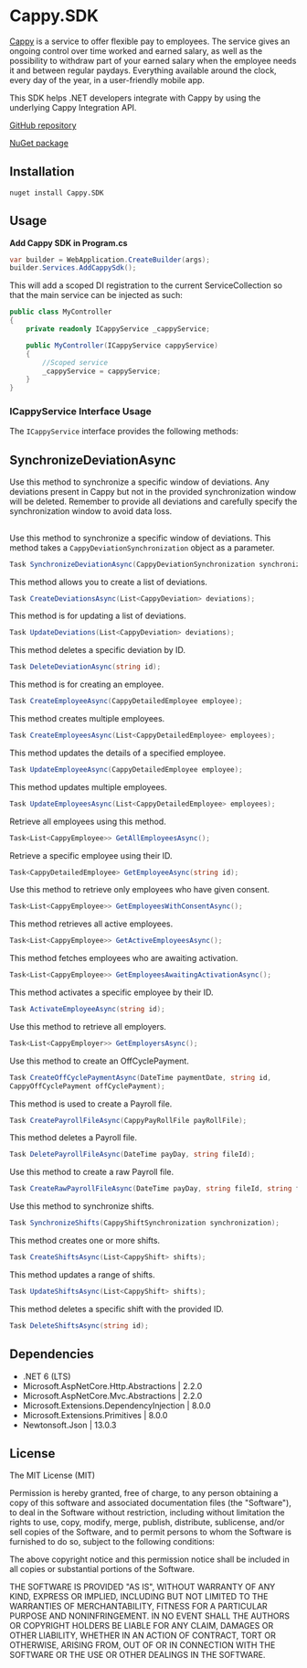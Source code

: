 # Cappy.SDK

[Cappy](https://cappy.se/) is a service to offer flexible pay to employees. The service gives an ongoing control over time worked and earned salary, as well as the possibility to withdraw part of your earned salary when the employee needs it and between regular paydays. Everything available around the clock, every day of the year, in a user-friendly mobile app.

This SDK helps .NET developers integrate with Cappy by using the underlying Cappy Integration API.

[GitHub repository](https://github.com/exploringtheunknown/Cappy.SDK)

[NuGet package](https://www.nuget.org/packages/Cappy.SDK/)

## Installation

`nuget install Cappy.SDK`

## Usage

**Add Cappy SDK in Program.cs**

```csharp
var builder = WebApplication.CreateBuilder(args);
builder.Services.AddCappySdk();
```

This will add a scoped DI registration to the current ServiceCollection so that the main service can be injected as such:

```csharp
public class MyController
{
    private readonly ICappyService _cappyService;

    public MyController(ICappyService cappyService)
    {
        //Scoped service
        _cappyService = cappyService;
    }
}
```

### ICappyService Interface Usage

The `ICappyService` interface provides the following methods:

## SynchronizeDeviationAsync
Use this method to synchronize a specific window of deviations. Any deviations present in Cappy but not in the provided synchronization window will be deleted. Remember to provide all deviations and carefully specify the synchronization window to avoid data loss.

##

Use this method to synchronize a specific window of deviations. This method takes a `CappyDeviationSynchronization` object as a parameter.

```csharp
Task SynchronizeDeviationAsync(CappyDeviationSynchronization synchronization);
```
This method allows you to create a list of deviations.

```csharp
Task CreateDeviationsAsync(List<CappyDeviation> deviations);
```
This method is for updating a list of deviations.

```csharp
Task UpdateDeviations(List<CappyDeviation> deviations);
```
This method deletes a specific deviation by ID.

```csharp
Task DeleteDeviationAsync(string id);
```
This method is for creating an employee.

```csharp
Task CreateEmployeeAsync(CappyDetailedEmployee employee);
```
This method creates multiple employees.

```csharp
Task CreateEmployeesAsync(List<CappyDetailedEmployee> employees);
```
This method updates the details of a specified employee.

```csharp
Task UpdateEmployeeAsync(CappyDetailedEmployee employee);
```
This method updates multiple employees.

```csharp
Task UpdateEmployeesAsync(List<CappyDetailedEmployee> employees);
```
Retrieve all employees using this method.

```csharp
Task<List<CappyEmployee>> GetAllEmployeesAsync();
```
Retrieve a specific employee using their ID.

```csharp
Task<CappyDetailedEmployee> GetEmployeeAsync(string id);
```
Use this method to retrieve only employees who have given consent.

```csharp
Task<List<CappyEmployee>> GetEmployeesWithConsentAsync();
```
This method retrieves all active employees.

```csharp
Task<List<CappyEmployee>> GetActiveEmployeesAsync();
```
This method fetches employees who are awaiting activation.

```csharp
Task<List<CappyEmployee>> GetEmployeesAwaitingActivationAsync();
```
This method activates a specific employee by their ID.

```csharp
Task ActivateEmployeeAsync(string id);
```

Use this method to retrieve all employers.

```csharp
Task<List<CappyEmployer>> GetEmployersAsync();
```
Use this method to create an OffCyclePayment.

```csharp
Task CreateOffCyclePaymentAsync(DateTime paymentDate, string id, 
CappyOffCyclePayment offCyclePayment);
```
This method is used to create a Payroll file.

```csharp
Task CreatePayrollFileAsync(CappyPayRollFile payRollFile);
```

This method deletes a Payroll file.
```csharp
Task DeletePayrollFileAsync(DateTime payDay, string fileId);
```
Use this method to create a raw Payroll file.

```csharp
Task CreateRawPayrollFileAsync(DateTime payDay, string fileId, string fileContent);
```
Use this method to synchronize shifts.

```csharp
Task SynchronizeShifts(CappyShiftSynchronization synchronization);
```
This method creates one or more shifts.

```csharp
Task CreateShiftsAsync(List<CappyShift> shifts);
```
This method updates a range of shifts.
```csharp
Task UpdateShiftsAsync(List<CappyShift> shifts);
```

This method deletes a specific shift with the provided ID.
```csharp
Task DeleteShiftsAsync(string id);
```
## Dependencies

- .NET 6 (LTS)
- Microsoft.AspNetCore.Http.Abstractions | 2.2.0
- Microsoft.AspNetCore.Mvc.Abstractions | 2.2.0
- Microsoft.Extensions.DependencyInjection | 8.0.0
- Microsoft.Extensions.Primitives | 8.0.0
- Newtonsoft.Json | 13.0.3

## License

The MIT License (MIT)

Permission is hereby granted, free of charge, to any person obtaining a copy of this software and associated documentation files (the "Software"), to deal in the Software without restriction, including without limitation the rights to use, copy, modify, merge, publish, distribute, sublicense, and/or sell copies of the Software, and to permit persons to whom the Software is furnished to do so, subject to the following conditions:

The above copyright notice and this permission notice shall be included in all copies or substantial portions of the Software.

THE SOFTWARE IS PROVIDED "AS IS", WITHOUT WARRANTY OF ANY KIND, EXPRESS OR IMPLIED, INCLUDING BUT NOT LIMITED TO THE WARRANTIES OF MERCHANTABILITY, FITNESS FOR A PARTICULAR PURPOSE AND NONINFRINGEMENT. IN NO EVENT SHALL THE AUTHORS OR COPYRIGHT HOLDERS BE LIABLE FOR ANY CLAIM, DAMAGES OR OTHER LIABILITY, WHETHER IN AN ACTION OF CONTRACT, TORT OR OTHERWISE, ARISING FROM, OUT OF OR IN CONNECTION WITH THE SOFTWARE OR THE USE OR OTHER DEALINGS IN THE SOFTWARE.